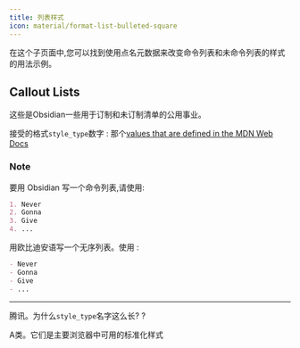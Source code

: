 ```yaml
---
title: 列表样式
icon: material/format-list-bulleted-square
---
```


在这个子页面中,您可以找到使用点名元数据来改变命令列表和未命令列表的样式的用法示例。

## Callout Lists
这些是Obsidian一些用于订制和未订制清单的公用事业。

接受的格式`style_type`数字 : 那个[values that are defined in the MDN Web Docs](https://developer.mozilla.org/en-US/docs/Web/CSS/list-style-type#Values)

### Note
要用 Obsidian 写一个命令列表,请使用:
```md
1. Never
2. Gonna
3. Give
4. ...
```

用欧比迪安语写一个无序列表。使用 :
```md
- Never
- Gonna
- Give
- ...
```

___ 
腾讯。为什么`style_type`名字这么长?
?

A类。它们是主要浏览器中可用的标准化样式